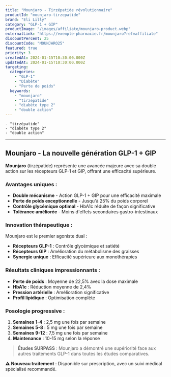 ```yaml
---
title: "Mounjaro - Tirzépatide révolutionnaire"
productId: "mounjaro-tirzepatide"
brand: "Eli Lilly"
category: "GLP-1 + GIP"
productImage: "/images/affiliate/mounjaro-product.webp"
externalLink: "https://exemple-pharmacie.fr/mounjaro?ref=affiliate"
discountPercent: 25
discountCode: "MOUNJARO25"
featured: true
priority: 3
createdAt: 2024-01-15T10:30:00.000Z
updatedAt: 2024-01-15T10:30:00.000Z
targeting:
  categories:
    - "GLP-1"
    - "Diabète"
    - "Perte de poids"
  keywords:
    - "mounjaro"
    - "tirzépatide"
    - "diabète type 2"
    - "double action"
---
```

    - "tirzépatide"
    - "diabète type 2"
    - "double action"
---

## Mounjaro - La nouvelle génération GLP-1 + GIP

**Mounjaro** (tirzépatide) représente une avancée majeure avec sa double action sur les récepteurs GLP-1 et GIP, offrant une efficacité supérieure.

### Avantages uniques :
- **Double mécanisme** - Action GLP-1 + GIP pour une efficacité maximale
- **Perte de poids exceptionnelle** - Jusqu'à 25% du poids corporel
- **Contrôle glycémique optimal** - HbA1c réduite de façon significative
- **Tolérance améliorée** - Moins d'effets secondaires gastro-intestinaux

### Innovation thérapeutique :

Mounjaro est le premier agoniste dual :
- **Récepteurs GLP-1** : Contrôle glycémique et satiété
- **Récepteurs GIP** : Amélioration du métabolisme des graisses
- **Synergie unique** : Efficacité supérieure aux monothérapies

### Résultats cliniques impressionnants :
- **Perte de poids** : Moyenne de 22,5% avec la dose maximale
- **HbA1c** : Réduction moyenne de 2,4%
- **Pression artérielle** : Amélioration significative
- **Profil lipidique** : Optimisation complète

### Posologie progressive :
1. **Semaines 1-4** : 2,5 mg une fois par semaine
2. **Semaines 5-8** : 5 mg une fois par semaine
3. **Semaines 9-12** : 7,5 mg une fois par semaine
4. **Maintenance** : 10-15 mg selon la réponse

> **Études SURPASS** : Mounjaro a démontré une supériorité face aux autres traitements GLP-1 dans toutes les études comparatives.

**⚠️ Nouveau traitement** : Disponible sur prescription, avec un suivi médical spécialisé recommandé.
